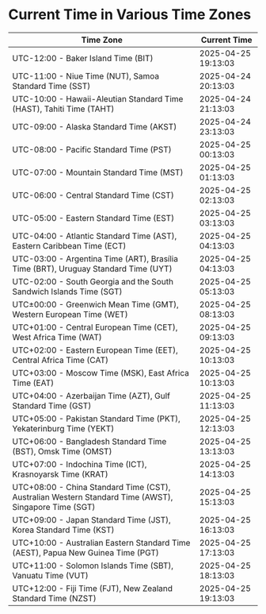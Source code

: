 # Current Time in Various Time Zones

| Time Zone | Current Time |
|-----------|--------------|
| UTC-12:00 - Baker Island Time (BIT) | 2025-04-25 19:13:03 |
| UTC-11:00 - Niue Time (NUT), Samoa Standard Time (SST) | 2025-04-24 20:13:03 |
| UTC-10:00 - Hawaii-Aleutian Standard Time (HAST), Tahiti Time (TAHT) | 2025-04-24 21:13:03 |
| UTC-09:00 - Alaska Standard Time (AKST) | 2025-04-24 23:13:03 |
| UTC-08:00 - Pacific Standard Time (PST) | 2025-04-25 00:13:03 |
| UTC-07:00 - Mountain Standard Time (MST) | 2025-04-25 01:13:03 |
| UTC-06:00 - Central Standard Time (CST) | 2025-04-25 02:13:03 |
| UTC-05:00 - Eastern Standard Time (EST) | 2025-04-25 03:13:03 |
| UTC-04:00 - Atlantic Standard Time (AST), Eastern Caribbean Time (ECT) | 2025-04-25 04:13:03 |
| UTC-03:00 - Argentina Time (ART), Brasília Time (BRT), Uruguay Standard Time (UYT) | 2025-04-25 04:13:03 |
| UTC-02:00 - South Georgia and the South Sandwich Islands Time (SGT) | 2025-04-25 05:13:03 |
| UTC±00:00 - Greenwich Mean Time (GMT), Western European Time (WET) | 2025-04-25 08:13:03 |
| UTC+01:00 - Central European Time (CET), West Africa Time (WAT) | 2025-04-25 09:13:03 |
| UTC+02:00 - Eastern European Time (EET), Central Africa Time (CAT) | 2025-04-25 10:13:03 |
| UTC+03:00 - Moscow Time (MSK), East Africa Time (EAT) | 2025-04-25 10:13:03 |
| UTC+04:00 - Azerbaijan Time (AZT), Gulf Standard Time (GST) | 2025-04-25 11:13:03 |
| UTC+05:00 - Pakistan Standard Time (PKT), Yekaterinburg Time (YEKT) | 2025-04-25 12:13:03 |
| UTC+06:00 - Bangladesh Standard Time (BST), Omsk Time (OMST) | 2025-04-25 13:13:03 |
| UTC+07:00 - Indochina Time (ICT), Krasnoyarsk Time (KRAT) | 2025-04-25 14:13:03 |
| UTC+08:00 - China Standard Time (CST), Australian Western Standard Time (AWST), Singapore Time (SGT) | 2025-04-25 15:13:03 |
| UTC+09:00 - Japan Standard Time (JST), Korea Standard Time (KST) | 2025-04-25 16:13:03 |
| UTC+10:00 - Australian Eastern Standard Time (AEST), Papua New Guinea Time (PGT) | 2025-04-25 17:13:03 |
| UTC+11:00 - Solomon Islands Time (SBT), Vanuatu Time (VUT) | 2025-04-25 18:13:03 |
| UTC+12:00 - Fiji Time (FJT), New Zealand Standard Time (NZST) | 2025-04-25 19:13:03 |
